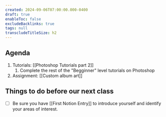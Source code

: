 ```yaml
---
created: 2024-09-06T07:00:00.000-0400
draft: true
enableToc: false
excludeBacklinks: true
tags: null
transcludeTitleSize: h2
---
```


## Agenda
1. Tutorials: [[Photoshop Tutorials part 2]]
	1. Complete the rest of the "Begginner" level tutorials on Photoshop
2. Assignment: [[Custom album art]]
	

## Things to do before our next class
- [ ] Be sure you have [[First Notion Entry]] to introduce yourself and identify your areas of interest.